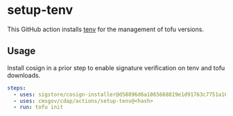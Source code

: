 # setup-tenv

This GitHub action installs [tenv](https://github.com/tofuutils/tenv) for the management of tofu versions.

## Usage

Install cosign in a prior step to enable signature verification on tenv and tofu downloads.

```yaml
steps:
  - uses: sigstore/cosign-installer@d58896d6a1865668819e1d91763c7751a165e159 # v3.9.2
  - uses: cmsgov/cdap/actions/setup-tenv@<hash>
  - run: tofu init
```
